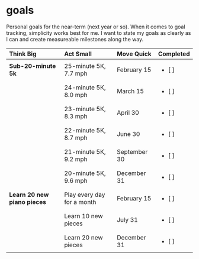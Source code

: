 # goals

Personal goals for the near-term (next year or so). When it comes to goal tracking, simplicity works best for me. I want to state my goals as clearly as I can and create measureable milestones along the way.


| Think Big | Act Small | Move Quick | Completed |
|:---|:---|:---|:---|
| **Sub-20-minute 5k** | 25-minute 5K, 7.7 mph | February 15 | <ul><li> [ ] </li></ul> |
| | 24-minute 5K, 8.0 mph | March 15 | <ul><li> [ ] </li></ul> |
| | 23-minute 5K, 8.3 mph | April 30 | <ul><li> [ ] </li></ul> |
| | 22-minute 5K, 8.7 mph | June 30 | <ul><li> [ ] </li></ul> |
| | 21-minute 5K, 9.2 mph | September 30 | <ul><li> [ ] </li></ul> |
| | 20-minute 5K, 9.6 mph | December 31 | <ul><li> [ ] </li></ul> |
| **Learn 20 new piano pieces** | Play every day for a month | February 15 | <ul><li> [ ] </li></ul> |
| | Learn 10 new pieces | July 31 | <ul><li> [ ] </li></ul> |
| | Learn 20 new pieces | December 31 | <ul><li> [ ] </li></ul> |
